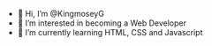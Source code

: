 - 👋 Hi, I’m @KingmoseyG
- 👀 I’m interested in becoming a Web Developer
- 🌱 I’m currently learning HTML, CSS and Javascript

<!---
KingmoseyG/KingmoseyG is a ✨ special ✨ repository because its `README.md` (this file) appears on your GitHub profile.
You can click the Preview link to take a look at your changes.
--->
